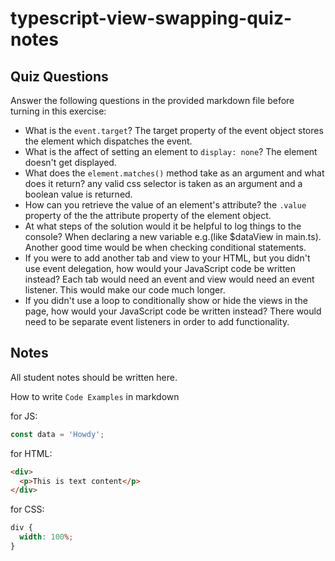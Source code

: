 # typescript-view-swapping-quiz-notes

## Quiz Questions

Answer the following questions in the provided markdown file before turning in this exercise:

- What is the `event.target`?
  The target property of the event object stores the element which dispatches the event.
- What is the affect of setting an element to `display: none`?
  The element doesn't get displayed.
- What does the `element.matches()` method take as an argument and what does it return?
  any valid css selector is taken as an argument and a boolean value is returned.
- How can you retrieve the value of an element's attribute?
  the `.value` property of the the attribute property of the element object.
- At what steps of the solution would it be helpful to log things to the console?
  When declaring a new variable e.g.(like $dataView in main.ts). Another good time would be when checking conditional statements.
- If you were to add another tab and view to your HTML, but you didn't use event delegation, how would your JavaScript code be written instead?
  Each tab would need an event and view would need an event listener. This would make our code much longer.
- If you didn't use a loop to conditionally show or hide the views in the page, how would your JavaScript code be written instead?
  There would need to be separate event listeners in order to add functionality.

## Notes

All student notes should be written here.

How to write `Code Examples` in markdown

for JS:

```javascript
const data = 'Howdy';
```

for HTML:

```html
<div>
  <p>This is text content</p>
</div>
```

for CSS:

```css
div {
  width: 100%;
}
```
